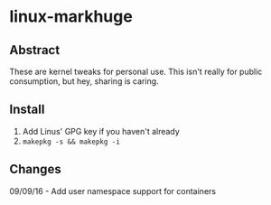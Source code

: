 # linux-markhuge

## Abstract
These are kernel tweaks for personal use. This isn't really for public consumption, but hey, sharing is caring. 

## Install
1. Add Linus' GPG key if you haven't already
2. `makepkg -s && makepkg -i`

## Changes

09/09/16 - Add user namespace support for containers
